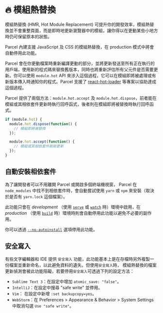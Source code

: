 # 🔥 模組熱替換

模組熱替換 (HMR, Hot Module Replacement) 可提升你的開發效率，模組熱替換並不會重整頁面，而是即時地更新瀏覽器中的模組，讓你得以在更動某些小地方時仍可保留原本的狀態。

Parcel 內建支援 JavaScript 及 CSS 的模組熱替換，在 production 模式中將會自動停用此功能。

Parcel 會在你更動檔案時重新編譯更動的部分，並將更新發送至所有正在執行的用戶端，使用新的程式碼來替換舊版本，同時也將重新評估所有父元件是否需要更新。你可以使用 `module.hot` API 來涉入這個過程，它可以在模組即將被處理或有新版本傳入時通知你的程式。Parcel 支援了 [react-hot-loader](https://github.com/gaearon/react-hot-loader) 等專案以協助達成這個過程。

Parcel 提供了兩個方法：`module.hot.accept` 及 `module.hot.dispose`，前者能在模組或其相依套件更新時執行回呼函式，後者則在模組即將被替換時執行回呼函式。

```javascript
if (module.hot) {
  module.hot.dispose(function() {
    // 模組即將被替換
  });

  module.hot.accept(function() {
    // 模組或其相依套件剛剛更新
  });
}
```

## 自動安裝相依套件

為了讓開發者可以不用離開 Parcel 或開啟多個終端機視窗， Parcel 在 `node_modules` 中找不到相依套件時，會自動嘗試使用 `yarn` 或 `npm` 來安裝（取決於是否有 `yarn.lock` 這個檔案）。

此功能只會在 _development_ （使用 [`serve`](cli.md#serve) 或 [`watch`](cli.md#watch) 時）環境中啟用，在 _production_ （使用 [`build`](cli.md#build) 時）環境時則會自動停用此功能以避免不必要的副作用。

你可以透過 [`--no-autoinstall`](cli.md#disable-autoinstall) 選項停用此功能。

## 安全寫入

有些文字編輯器和 IDE 提供 `安全寫入` 功能，此功能基本上是在存檔時另外複製一份檔案並重新命名，以此避免資料的遺失。但使用`安全寫入`時， 模組熱替換的檔案更新偵測會被此功能阻礙，若要停用`安全寫入`可透過下列的設定方法：

- `Sublime Text 3`：在設定中增加 `atomic_save: "false"`。
- `IntelliJ`：在設定中搜尋 "safe write" 並停用。
- `Vim`： 在設定中新增 `:set backupcopy=yes`。
- `WebStorm`：在 Preferences > Appearance & Behavior > System Settings 中取消勾選 `Use "safe write"`。
